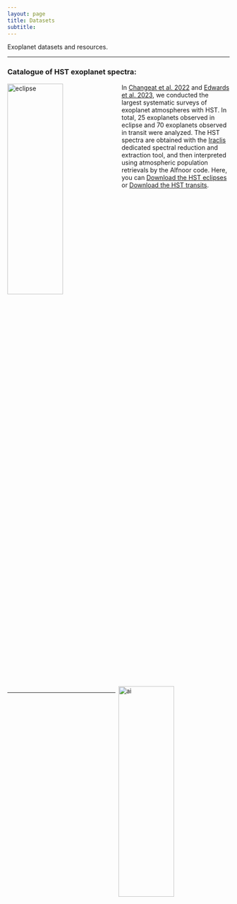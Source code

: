 ```yaml
---
layout: page
title: Datasets
subtitle: 
---
```


Exoplanet datasets and resources.
  
---

### Catalogue of HST exoplanet spectra:
<img src="https://quentchangeat.github.io/img/eclipse_spectra.png" alt="eclipse" width="50%" height="35%" align="left" style="float:left; padding-right:4px">
<img src="https://quentchangeat.github.io/img/transit_spectra.png" alt="ai" width="50%" height="35%" align="right" style="float:right; padding-left:4px">

In [Changeat et al. 2022](https://iopscience.iop.org/article/10.3847/1538-4365/ac5cc2) and  [Edwards et al. 2023](https://iopscience.iop.org/article/10.3847/1538-4365/ac9f1a), we conducted the largest systematic surveys of exoplanet atmospheres with HST. In total, 25 exoplanets observed in eclipse and 70 exoplanets observed in transit were analyzed. The HST spectra are obtained with the [Iraclis](https://github.com/ucl-exoplanets/Iraclis) dedicated spectral reduction and extraction tool, and then interpreted using atmospheric population retrievals by the Alfnoor code. Here, you can [Download the HST eclipses](https://quentchangeat.github.io/img/C22_spectra.zip) or [Download the HST transits](https://quentchangeat.github.io/img/E22_spectra.zip).
<br clear="left"/>

---


